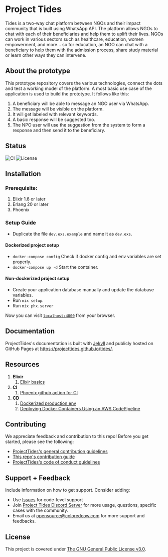 # Project Tides

Tides is a two-way chat platform between NGOs and their impact community that is built using WhatsApp API. The platform allows NGOs to chat with each of their beneficiaries and help them to uplift their lives. NGOs can work in various sectors such as healthcare, education, women empowerment, and more… so for education, an NGO can chat with a beneficiary to help them with the admission process, share study material or learn other ways they can intervene.

## About the prototype
This prototype repository covers the various technologies, connect the dots and test a working model of the platform. A most basic use case of the application is used to build the prototype. It follows like this:
1. A beneficiary will be able to message an NGO user via WhatsApp.
2. The message will be visible on the platform.
3. It will get labeled with relevant keywords.
4. A basic response will be suggested too.
5. The NPO user will use the suggestion from the system to form a response and then send it to the beneficiary.

## Status
![CI](https://img.shields.io/github/workflow/status/ProjectTides/tides/CI?label=CI&logo=github&style=flat-square)
![License](https://img.shields.io/github/license/ProjectTides/tides?style=flat-square)

## Installation

### Prerequisite:
1. Elixir 1.6 or later
2. Erlang 20 or later
3. Phoenix

### Setup Guide
* Duplicate the file `dev.exs.example` and name it as `dev.exs`.

#### Dockerized project setup
* `docker-compose config` Check if docker config and env variables are set properly.
* `docker-compose up -d` Start the container.

#### Non-dockerized project setup
* Create your application database manually and update the database variables.
* Run `mix setup`.
* Run `mix phx.server`

Now you can visit [`localhost:4000`](http://localhost:4000) from your browser.

## Documentation
ProjectTides's documentation is built with [Jekyll](https://jekyllrb.com/) and publicly hosted on GitHub Pages at <https://projecttides.github.io/tides/>.

## Resources

1. **Elixir**
    1. [Elixir basics](https://elixir-lang.org/getting-started/introduction.html)
2. **CI**
    1. [Phoenix github action for CI](https://phxroad.com/devops/github-actions-for-phoenix)
3. **CD**
    1. [Dockerized production env](https://medium.com/@j.schlacher_32979/release-a-phoenix-application-with-docker-and-postgres-28c6ae8c7184)
    2. [Deploying Docker Containers Using an AWS CodePipeline](https://www.infoq.com/articles/aws-codepipeline-deploy-docker/)

## Contributing

We appreciate feedback and contribution to this repo! Before you get started, please see the following:

- [ProjectTides's general contribution guidelines](https://projecttides.github.io/tides/getting-started/general-contributing)
- [This repo's contribution guide](https://projecttides.github.io/tides/getting-started/contributing)
- [ProjectTides's code of conduct guidelines](https://projecttides.github.io/tides/about/code-of-conduct)

## Support + Feedback

Include information on how to get support. Consider adding:

- Use [Issues](https://github.com/ProjectTides/Tides/issues) for code-level support
- Join [Project Tides Discord Server](https://discord.gg/6dKGwwU) for more usage, questions, specific cases with the community.
- Email us at opensource@coloredcow.com for more support and feedbacks.

## License

This project is covered under [The GNU General Public License v3.0](LICENSE).
